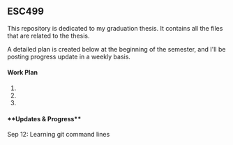 ## ESC499
This repository is dedicated to my graduation thesis. It contains all the files that are related to the thesis. 

A detailed plan is created below at the beginning of the semester, and I'll be posting progress update in a weekly basis. 

#### Work Plan
1.
2.
3.

####  \*\*Updates & Progress\*\*
Sep 12: Learning git command lines
